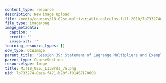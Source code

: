 ```yaml
---
content_type: resource
description: New image Upload
file: /media/courses/18-02sc-multivariable-calculus-fall-2010/7b7332740aeaf421b20ff01467170609_MIT18_02SC_L13Brds_7a.png
file_type: image/png
image_metadata:
  caption: ''
  credit: ''
  image-alt: ''
learning_resource_types: []
ocw_type: OCWImage
parent_title: 'Session 39: Statement of Lagrange Multipliers and Example'
parent_type: CourseSection
resourcetype: Image
title: MIT18_02SC_L13Brds_7a.png
uid: 7b733274-0aea-f421-b20f-f01467170609
---
```

